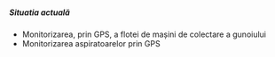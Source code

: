 ##### Situatia actuală

* Monitorizarea, prin GPS, a flotei de mașini de colectare a gunoiului
* Monitorizarea aspiratoarelor prin GPS